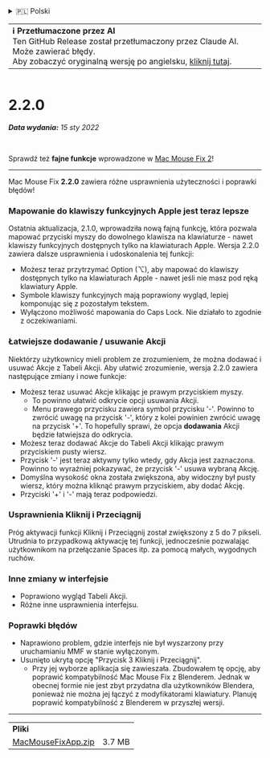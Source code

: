 <details>
<summary>🇵🇱 Polski</summary>

[🇬🇧 English (GitHub)](https://github.com/noah-nuebling/mac-mouse-fix/releases/tag/2.2.0)\
[🇦🇩 Català](https://redirect.macmousefix.com/?target=mmf-release&tag=2.2.0&locale=ca)\
[🇩🇪 Deutsch](https://redirect.macmousefix.com/?target=mmf-release&tag=2.2.0&locale=de)\
[🇪🇸 Español](https://redirect.macmousefix.com/?target=mmf-release&tag=2.2.0&locale=es)\
[🇫🇷 Français](https://redirect.macmousefix.com/?target=mmf-release&tag=2.2.0&locale=fr)\
[🇮🇩 Indonesia](https://redirect.macmousefix.com/?target=mmf-release&tag=2.2.0&locale=id)\
[🇮🇹 Italiano](https://redirect.macmousefix.com/?target=mmf-release&tag=2.2.0&locale=it)\
[🇭🇺 Magyar](https://redirect.macmousefix.com/?target=mmf-release&tag=2.2.0&locale=hu)\
[🇳🇱 Nederlands](https://redirect.macmousefix.com/?target=mmf-release&tag=2.2.0&locale=nl)\
**🇵🇱 Polski**\
[🇧🇷 Português (Brasil)](https://redirect.macmousefix.com/?target=mmf-release&tag=2.2.0&locale=pt-BR)\
[🇵🇹 Português (Portugal)](https://redirect.macmousefix.com/?target=mmf-release&tag=2.2.0&locale=pt-PT)\
[🇷🇴 Română](https://redirect.macmousefix.com/?target=mmf-release&tag=2.2.0&locale=ro)\
[🇸🇪 Svenska](https://redirect.macmousefix.com/?target=mmf-release&tag=2.2.0&locale=sv)\
[🇻🇳 Tiếng Việt](https://redirect.macmousefix.com/?target=mmf-release&tag=2.2.0&locale=vi)\
[🇹🇷 Türkçe](https://redirect.macmousefix.com/?target=mmf-release&tag=2.2.0&locale=tr)\
[🇨🇿 Čeština](https://redirect.macmousefix.com/?target=mmf-release&tag=2.2.0&locale=cs)\
[🇬🇷 Ελληνικά](https://redirect.macmousefix.com/?target=mmf-release&tag=2.2.0&locale=el)\
[🇷🇺 Русский](https://redirect.macmousefix.com/?target=mmf-release&tag=2.2.0&locale=ru)\
[🇺🇦 Українська](https://redirect.macmousefix.com/?target=mmf-release&tag=2.2.0&locale=uk)\
[🇮🇱 עברית](https://redirect.macmousefix.com/?target=mmf-release&tag=2.2.0&locale=he)\
[🇸🇦 العربية](https://redirect.macmousefix.com/?target=mmf-release&tag=2.2.0&locale=ar)\
[🇮🇳 हिन्दी](https://redirect.macmousefix.com/?target=mmf-release&tag=2.2.0&locale=hi)\
[🇹🇭 ไทย](https://redirect.macmousefix.com/?target=mmf-release&tag=2.2.0&locale=th)\
[🇨🇳 中文 (简体)](https://redirect.macmousefix.com/?target=mmf-release&tag=2.2.0&locale=zh-Hans)\
[🇨🇳 中文 (繁體)](https://redirect.macmousefix.com/?target=mmf-release&tag=2.2.0&locale=zh-Hant)\
[🇭🇰 中文（香港)](https://redirect.macmousefix.com/?target=mmf-release&tag=2.2.0&locale=zh-HK)\
[🇯🇵 日本語](https://redirect.macmousefix.com/?target=mmf-release&tag=2.2.0&locale=ja)\
[🇰🇷 한국어](https://redirect.macmousefix.com/?target=mmf-release&tag=2.2.0&locale=ko)\
[Help translate Mac Mouse Fix to different languages!](https://github.com/noah-nuebling/mac-mouse-fix/discussions/731)
</details>
<table align=><td>
<b>ℹ️ Przetłumaczone przez AI</b><br>
Ten GitHub Release został przetłumaczony przez Claude AI. Może zawierać błędy.<br>
Aby zobaczyć oryginalną wersję po angielsku, <a href="https://github.com/noah-nuebling/mac-mouse-fix/releases/tag/2.2.0">kliknij tutaj</a>.
</td></table>

<table></table>

# 2.2.0
***Data wydania:** 15 sty 2022*

<br>

Sprawdź też **fajne funkcje** wprowadzone w [Mac Mouse Fix 2](https://redirect.macmousefix.com/?target=mmf-release&tag=2.0.0&locale=pl)!

---

Mac Mouse Fix **2.2.0** zawiera różne usprawnienia użyteczności i poprawki błędów!

### Mapowanie do klawiszy funkcyjnych Apple jest teraz lepsze

Ostatnia aktualizacja, 2.1.0, wprowadziła nową fajną funkcję, która pozwala mapować przyciski myszy do dowolnego klawisza na klawiaturze - nawet klawiszy funkcyjnych dostępnych tylko na klawiaturach Apple. Wersja 2.2.0 zawiera dalsze usprawnienia i udoskonalenia tej funkcji:

- Możesz teraz przytrzymać Option (⌥), aby mapować do klawiszy dostępnych tylko na klawiaturach Apple - nawet jeśli nie masz pod ręką klawiatury Apple.
- Symbole klawiszy funkcyjnych mają poprawiony wygląd, lepiej komponując się z pozostałym tekstem.
- Wyłączono możliwość mapowania do Caps Lock. Nie działało to zgodnie z oczekiwaniami.

### Łatwiejsze dodawanie / usuwanie Akcji

Niektórzy użytkownicy mieli problem ze zrozumieniem, że można dodawać i usuwać Akcje z Tabeli Akcji. Aby ułatwić zrozumienie, wersja 2.2.0 zawiera następujące zmiany i nowe funkcje:

- Możesz teraz usuwać Akcje klikając je prawym przyciskiem myszy.
  - To powinno ułatwić odkrycie opcji usuwania Akcji.
  - Menu prawego przycisku zawiera symbol przycisku '-'. Powinno to zwrócić uwagę na przycisk '-', który z kolei powinien zwrócić uwagę na przycisk '+'. To hopefully sprawi, że opcja **dodawania** Akcji będzie łatwiejsza do odkrycia.
- Możesz teraz dodawać Akcje do Tabeli Akcji klikając prawym przyciskiem pusty wiersz.
- Przycisk '-' jest teraz aktywny tylko wtedy, gdy Akcja jest zaznaczona. Powinno to wyraźniej pokazywać, że przycisk '-' usuwa wybraną Akcję.
- Domyślna wysokość okna została zwiększona, aby widoczny był pusty wiersz, który można kliknąć prawym przyciskiem, aby dodać Akcję.
- Przyciski '+' i '-' mają teraz podpowiedzi.

### Usprawnienia Kliknij i Przeciągnij

Próg aktywacji funkcji Kliknij i Przeciągnij został zwiększony z 5 do 7 pikseli. Utrudnia to przypadkową aktywację tej funkcji, jednocześnie pozwalając użytkownikom na przełączanie Spaces itp. za pomocą małych, wygodnych ruchów.

### Inne zmiany w interfejsie

- Poprawiono wygląd Tabeli Akcji.
- Różne inne usprawnienia interfejsu.

### Poprawki błędów

- Naprawiono problem, gdzie interfejs nie był wyszarzony przy uruchamianiu MMF w stanie wyłączonym.
- Usunięto ukrytą opcję "Przycisk 3 Kliknij i Przeciągnij".
  - Przy jej wyborze aplikacja się zawieszała. Zbudowałem tę opcję, aby poprawić kompatybilność Mac Mouse Fix z Blenderem. Jednak w obecnej formie nie jest zbyt przydatna dla użytkowników Blendera, ponieważ nie można jej łączyć z modyfikatorami klawiatury. Planuję poprawić kompatybilność z Blenderem w przyszłej wersji.

---

<table align="start">
<tr>
    <td colspan=2>
        <b>Pliki</b>
    </td>
</tr>
<tr>
    <td><a href="https://github.com/noah-nuebling/mac-mouse-fix/releases/download/2.2.0/MacMouseFixApp.zip">MacMouseFixApp.zip</a></td>
    <td>3.7 MB</td>
</tr>
</table>
